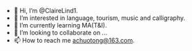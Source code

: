 - 👋 Hi, I’m @ClaireLind1.
- 👀 I’m interested in language, tourism, music and calligraphy.
- 🌱 I’m currently learning MA(T&I).
- 💞️ I’m looking to collaborate on ...
- 📫 How to reach me achuotong@163.com.

<!---
ClaireLind1/ClaireLind1 is a ✨ special ✨ repository because its `README.md` (this file) appears on your GitHub profile.
You can click the Preview link to take a look at your changes.
--->
